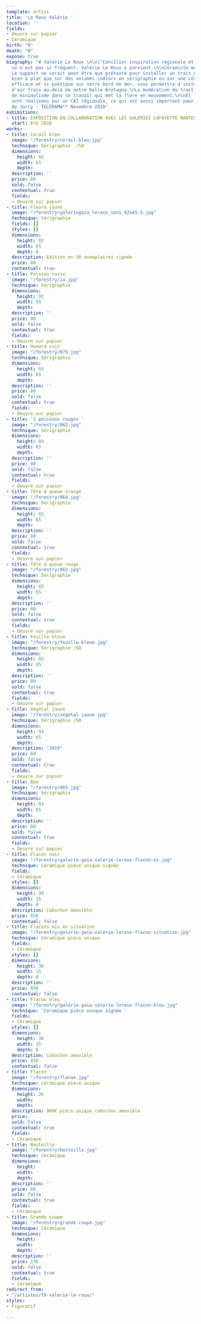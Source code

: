 ```yaml
---
template: artist
title: 'Le Roux Valérie '
location: ''
fields:
- Oeuvre sur papier
- Céramique
birth: "0"
death: "0"
expose: true
biography: "# Valérie Le Roux \n\n\"Concilier inspiration régionale et esprit contemporain,
  ce n'est pas si fréquent. Valérie Le Roux y parvient.\n\nCéramiste mais pas que.
  Le support ne serait peut être que prétexte pour installer un trait qui se lit aussi
  bien à plat que sur des volumes.\nAlors en sérigraphie ou sur une céramique ce regard
  efficace et si poétique sur notre bord de mer, vous permettra d'installer un bol
  d'air frais au-delà de notre belle Bretagne.\nLa modération du trait n'est pas synonyme
  de minimalisme dans ce travail qui met la flore en mouvement.\n\nEt les sérigraphies
  sont réalisées par un CAT régionale, ce qui est aussi important pour Valérie Leroux\n\n**Xavier
  de Jarcy - TELERAMA** Novembre 2016"
exhibitions:
- title: EXPOSITION EN COLLABORATION AVEC LES GALERIES LAFAYETTE NANTES
  start: Eté 2018
works:
- title: Corail bleu
  image: "/forestry/corail-bleu.jpg"
  technique: Sérigraphie  /50
  dimensions:
    height: 93
    width: 65
    depth: 
  description: ''
  price: 80
  sold: false
  contextual: true
  fields:
  - Oeuvre sur papier
- title: Fleure jaune
  image: "/forestry/galeriegaia_leroux_sans_92x65-5.jpg"
  technique: Sérigraphie
  fields: []
  styles: []
  dimensions:
    height: 93
    width: 65
    depth: 0
  description: Edition en 50 exemplaires signée
  price: 80
  contextual: true
- title: Poisson russe
  image: "/forestry/ia.jpg"
  technique: Sérigraphie
  dimensions:
    height: 92
    width: 65
    depth: 
  description: ''
  price: 80
  sold: false
  contextual: true
  fields:
  - Oeuvre sur papier
- title: Homard cuit
  image: "/forestry/679.jpg"
  technique: Sérigraphie
  dimensions:
    height: 93
    width: 65
    depth: 
  description: ''
  price: 80
  sold: false
  contextual: true
  fields:
  - Oeuvre sur papier
- title: '3 poissons rouges '
  image: "/forestry/862.jpg"
  technique: Sérigraphie
  dimensions:
    height: 93
    width: 65
    depth: 
  description: ''
  price: 80
  sold: false
  contextual: true
  fields:
  - Oeuvre sur papier
- title: Tête à queue orange
  image: "/forestry/864.jpg"
  technique: Sérigraphie
  dimensions:
    height: 93
    width: 65
    depth: 
  description: ''
  price: 80
  sold: false
  contextual: true
  fields:
  - Oeuvre sur papier
- title: Tête à queue rouge
  image: "/forestry/863.jpg"
  technique: Sérigraphie
  dimensions:
    height: 93
    width: 65
    depth: 
  description: ''
  price: 80
  sold: false
  contextual: true
  fields:
  - Oeuvre sur papier
- title: Feuille bleue
  image: "/forestry/feuille-bleue.jpg"
  technique: Sérigraphie /50
  dimensions:
    height: 93
    width: 65
    depth: 
  description: ''
  price: 80
  sold: false
  contextual: true
  fields:
  - Oeuvre sur papier
- title: Végétal jaune
  image: "/forestry/vegetal-jaune.jpg"
  technique: Sérigraphie /50
  dimensions:
    height: 93
    width: 65
    depth: 
  description: "2019"
  price: 80
  sold: false
  contextual: true
  fields:
  - Oeuvre sur papier
- title: Ban
  image: "/forestry/865.jpg"
  technique: Sérigraphie
  dimensions:
    height: 93
    width: 65
    depth: 
  description: ''
  price: 80
  sold: false
  contextual: true
  fields:
  - Oeuvre sur papier
- title: Flacon noir
  image: "/forestry/galerie-gaia-valerie-leroux-flacon-es.jpg"
  technique: Céramique pièce unique signée
  fields:
  - Céramique
  styles: []
  dimensions:
    height: 30
    width: 15
    depth: 0
  description: Cabochon amovible
  price: 850
  contextual: false
- title: Flacons mis en situation
  image: "/forestry/galerie-gaia-valerie-leroux-flacon-situation.jpg"
  technique: Céramique pièce unique
  fields:
  - Céramique
  styles: []
  dimensions:
    height: 30
    width: 15
    depth: 0
  description: ''
  price: 850
  contextual: false
- title: Flacon bleu
  image: "/forestry/galerie-gaia-valerie-leroux-flacon-bleu.jpg"
  technique: 'Céramique pièce unique signée '
  fields:
  - Céramique
  styles: []
  dimensions:
    height: 30
    width: 15
    depth: 0
  description: Cabochon amovible
  price: 850
  contextual: false
- title: Flacon
  image: "/forestry/flacon.jpg"
  technique: céramique pièce unique
  dimensions:
    height: 26
    width: 
    depth: 
  description: 980€ pièce unique cabochon amovible
  price: 
  sold: false
  contextual: true
  fields:
  - Céramique
- title: Bouteille
  image: "/forestry/bouteille.jpg"
  technique: Céramique
  dimensions:
    height: 
    width: 
    depth: 
  description: ''
  price: 88
  sold: false
  contextual: true
  fields:
  - Céramique
- title: Grande coupe
  image: "/forestry/grande-coupe.jpg"
  technique: Céramique
  dimensions:
    height: 
    width: 
    depth: 
  description: ''
  price: 130
  sold: false
  contextual: true
  fields:
  - Céramique
redirect_from:
- "/artistes/79-valerie-le-roux/"
styles:
- Figuratif

---
```


